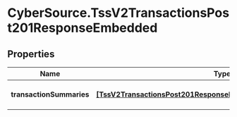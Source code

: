 # CyberSource.TssV2TransactionsPost201ResponseEmbedded

## Properties
Name | Type | Description | Notes
------------ | ------------- | ------------- | -------------
**transactionSummaries** | [**[TssV2TransactionsPost201ResponseEmbeddedTransactionSummaries]**](TssV2TransactionsPost201ResponseEmbeddedTransactionSummaries.md) | transaction search summary | [optional] 


